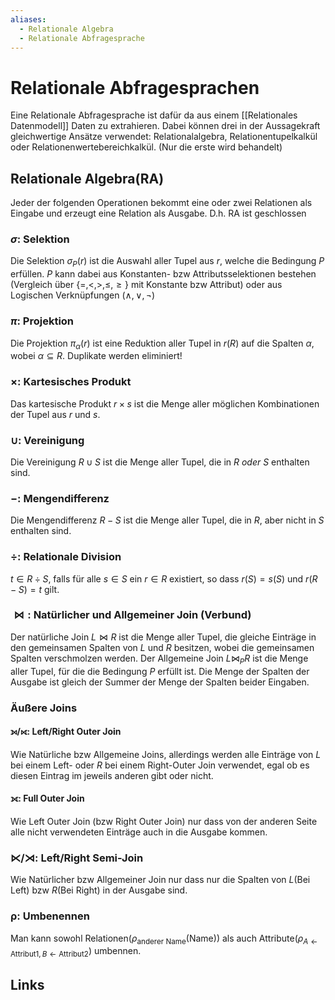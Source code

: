 ```yaml
---
aliases:
  - Relationale Algebra
  - Relationale Abfragesprache
---
```

# Relationale Abfragesprachen 
Eine Relationale Abfragesprache ist dafür da aus einem [[Relationales Datenmodell]] Daten zu extrahieren.
Dabei können drei in der Aussagekraft gleichwertige Ansätze verwendet: Relationalalgebra, Relationentupelkalkül oder Relationenwertebereichkalkül.
(Nur die erste wird behandelt)
## Relationale Algebra(RA)
Jeder der folgenden Operationen bekommt eine oder zwei Relationen als Eingabe und erzeugt eine Relation als Ausgabe. D.h. RA ist geschlossen
### $\sigma:$ Selektion
Die Selektion $\sigma_{P}(r)$ ist die Auswahl aller Tupel aus $r$, welche die Bedingung $P$ erfüllen. $P$ kann dabei aus Konstanten- bzw Attributsselektionen bestehen (Vergleich über $\{=, <, >, \leq, \geq\}$ mit Konstante bzw Attribut) oder aus Logischen Verknüpfungen ($\land, \lor, \lnot$)
### $\pi:$ Projektion
Die Projektion $\pi_\alpha(r)$ ist eine Reduktion aller Tupel in $r(R)$ auf die Spalten $\alpha$, wobei $\alpha \subseteq R$. Duplikate werden eliminiert!
### $\times:$ Kartesisches Produkt
Das kartesische Produkt $r \times s$ ist die Menge aller möglichen Kombinationen der Tupel aus $r$ und $s$.
### $\cup:$ Vereinigung
Die Vereinigung $R \cup S$ ist die Menge aller Tupel, die in $R$ *oder* $S$ enthalten sind.
### $-:$ Mengendifferenz
Die Mengendifferenz $R - S$ ist die Menge aller Tupel, die in $R$, aber nicht in $S$ enthalten sind.
### $\div:$ Relationale Division
$t \in R \div S$, falls für alle $s \in S$ ein $r \in R$ existiert, so dass $r(S)=s(S)$ und $r(R-S) = t$ gilt.
### $\bowtie:$ Natürlicher und Allgemeiner Join (Verbund)
Der natürliche Join $L \bowtie R$ ist die Menge aller Tupel, die gleiche Einträge in den gemeinsamen Spalten von $L$ und $R$ besitzen, wobei die gemeinsamen Spalten verschmolzen werden.
Der Allgemeine Join $L \bowtie_{P}R$ ist die Menge aller Tupel, für die die Bedingung $P$ erfüllt ist. Die Menge der Spalten der Ausgabe ist gleich der Summer der Menge der Spalten beider Eingaben.
### Äußere Joins
#### ⟕/⟖: Left/Right Outer Join
Wie Natürliche bzw Allgemeine Joins, allerdings werden alle Einträge von $L$ bei einem Left- oder $R$ bei einem Right-Outer Join verwendet, egal ob es diesen Eintrag im jeweils anderen gibt oder nicht.
#### ⟗: Full Outer Join
Wie Left Outer Join (bzw Right Outer Join) nur dass von der anderen Seite alle nicht verwendeten Einträge auch in die Ausgabe kommen.
### ⋉/⋊: Left/Right Semi-Join
Wie Natürlicher bzw Allgemeiner Join nur dass nur die Spalten von $L$(Bei Left) bzw $R$(Bei Right) in der Ausgabe sind.
### $\uprho:$ Umbenennen
Man kann sowohl Relationen($\rho_{\text{anderer Name}}(\text{Name})$) als auch Attribute($\rho_{A \leftarrow \text{Attribut1}, B \leftarrow \text{Attribut2}}$) umbennen.
## Links